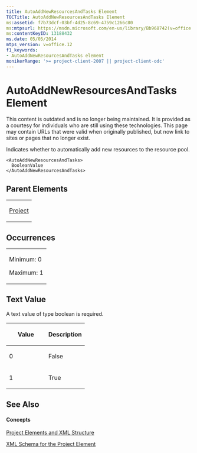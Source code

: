 ```yaml
---
title: AutoAddNewResourcesAndTasks Element
TOCTitle: AutoAddNewResourcesAndTasks Element
ms:assetid: f7b73dcf-03bf-4d25-8c69-4759c1266c80
ms:mtpsurl: https://msdn.microsoft.com/en-us/library/Bb968742(v=office.12)
ms:contentKeyID: 13188432
ms.date: 05/05/2014
mtps_version: v=office.12
f1_keywords:
- AutoAddNewResourcesAndTasks element
monikerRange: '>= project-client-2007 || project-client-odc'
---
```


# AutoAddNewResourcesAndTasks Element

This content is outdated and is no longer being maintained. It is provided as a courtesy for individuals who are still using these technologies. This page may contain URLs that were valid when originally published, but now link to sites or pages that no longer exist.

Indicates whether to automatically add new resources to the resource pool.

    <AutoAddNewResourcesAndTasks>
      BooleanValue
    </AutoAddNewResourcesAndTasks>

## Parent Elements

<table>
<colgroup>
<col style="width: 100%" />
</colgroup>
<tbody>
<tr class="odd">
<td><p><a href="bb968701(v=office.12).md">Project</a></p></td>
</tr>
</tbody>
</table>

## Occurrences

<table>
<colgroup>
<col style="width: 100%" />
</colgroup>
<tbody>
<tr class="odd">
<td><p>Minimum: 0</p>
<p>Maximum: 1</p></td>
</tr>
</tbody>
</table>

## Text Value

A text value of type boolean is required.

<table>
<colgroup>
<col style="width: 50%" />
<col style="width: 50%" />
</colgroup>
<thead>
<tr class="header">
<th><p>Value</p></th>
<th><p>Description</p></th>
</tr>
</thead>
<tbody>
<tr class="odd">
<td><p>0</p></td>
<td><p>False</p></td>
</tr>
<tr class="even">
<td><p>1</p></td>
<td><p>True</p></td>
</tr>
</tbody>
</table>

## See Also

#### Concepts

[Project Elements and XML Structure](bb968439\(v=office.12\).md)

[XML Schema for the Project Element](bb968695\(v=office.12\).md)


